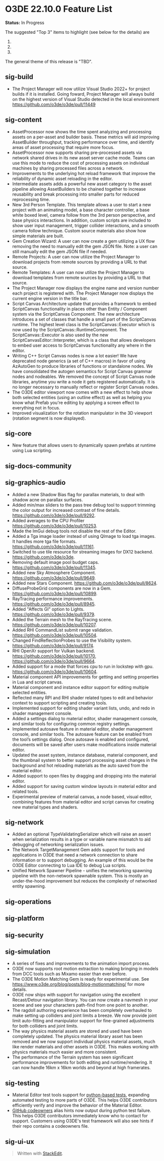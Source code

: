 # O3DE 22.10.0 Feature List

**Status:** In Progress

The suggested "Top 3" items to highlight (see below for the details) are

 1.
 2.
 3.

The general theme of this release is "TBD".

## sig-build

* The Project Manager will now utilize Visual Studio 2022+ for project builds if it is installed. Going foward, Project Manager will always build on the highest version of Visual Studio detected in the local environment https://github.com/o3de/o3de/pull/11449

## sig-content

* AssetProcessor now shows the time spent analyzing and processing assets on a per-asset and builder basis. These metrics will aid improving AssetBuilder throughput, tracking performance over time, and identify areas of asset processing that require more focus.
* AssetProcessor now supports sharing pre-processed assets via network shared drives in its new asset server cache mode. Teams can use this mode to reduce the cost of processing assets on individual machines by sharing processed files across a network.
* Improvements to the underlying hot reload framework that improve the reliability of dynamic asset reloading in the editor.
* Intermediate assets adds a powerful new asset category to the asset pipeline allowing AssetBuilders to be chained together to increase reusability and break processing into smaller parts for reduced reprocessing time.
* New 3rd Person Template. This template allows a user to start a new project with an animating model, a base character controller, a base white boxed level, camera follow from the 3rd person perspective, and base physics interactions. In addition, custom scripts are included to show user input management, trigger collider interactions, and a smooth camera follow technique. Custom source materials also show how simple materials are built.
* Gem Creation Wizard: A user can now create a gem utilizing a UX flow removing the need to manually edit the gem JSON file. Note: a user can still manually edit the gem JSON file if needed.
* Remote Projects: A user can now utilize the Project Manager to download projects from remote sources by providing a URL to that source.
* Remote Templates: A user can now utilize the Project Manager to download templates from remote sources by providing a URL to that source.
* The Project Manager now displays the engine name and version number each project is registered with. The Project Manager now displays the current engine version in the title bar.
* Script Canvas Architecture update that provides a framework to embed ScriptCanvas functionality in places other than Entity / Component system via the ScriptCanvas Component. The new architecture introduces a set of classes that handle a small part of the ScriptCanvas runtime. The highest level class is the ScriptCanvas::Executor which is now used by the ScriptCanvas::RuntimeComponent. The ScriptCanvas::Executor is also used by the new ScriptCanvasEditor::Interpreter, which is a class that allows developers to embed user access to ScriptCanvas functionality any where in the editor.
* Writing C++ Script Canvas nodes is now a lot easier! We have deprecated node generics (a set of C++ macros) in favor of using AzAutoGen to produce libraries of functions or standalone nodes. We have consolidated the autogen semantics for Script Canvas grammar nodes and nodeables. We removed the concept of Script Canvas node libraries, anytime you write a node it gets registered automatically. It is no longer necessary to manually reflect or register Script Canvas nodes.
* The O3DE editor viewport now comes with a new effect to help show both selected entities (using an outline effect) as well as helping you know what Prefab you're editing by applying a screen effect to everything not in focus.
* Improved visualization for the rotation manipulator in the 3D viewport (rotation segment is now displayed).

## sig-core

* New feature that allows users to dynamically spawn prefabs at runtime using Lua scripting.

## sig-docs-community

## sig-graphics-audio
* Added a new Shadow Bias flag for parallax materials, to deal with shadow acne on parallax surfaces.
* Added min/max sliders to the pass tree debug tool to support trimming the color output for increased contrast of fine details. https://github.com/o3de/o3de/pull/9292.
* Added averages to the CPU Profiler https://github.com/o3de/o3de/pull/10253.
* Made the ImGui debug tools not disable the rest of the Editor.
* Added a Tga image loader instead of using QImage to load tga images. It handles more tga file formats. https://github.com/o3de/o3de/pull/11161.
* Switched to use tile resource for streaming images for DX12 backend. https://github.com/o3de/o3de.
* Removing default image pool budget caps. https://github.com/o3de/o3de/pull/11345.
* Added new Sky Atmosphere Component. https://github.com/o3de/o3de/pull/9649.
* Added new Stars Component. https://github.com/o3de/o3de/pull/8624.
* DiffuseProbeGrid components are now in a Gem. https://github.com/o3de/o3de/pull/10899.
* RayTracing performance improvements. https://github.com/o3de/o3de/pull/8945.
* Added "Affects GI" option to Lights. https://github.com/o3de/o3de/pull/9379.
* Added the Terrain mesh to the RayTracing scene. https://github.com/o3de/o3de/pull/10207.
* Added RHI CommandList submit range validation. https://github.com/o3de/o3de/pull/10504.
* Changed FindReflectionProbes to use the Visibility system. https://github.com/o3de/o3de/pull/9174.
* RHI OpenXr support for Vulkan backend. https://github.com/o3de/o3de/pull/10170, https://github.com/o3de/o3de/pull/9664.
* Added support for a mode that forces cpu to run in lockstep with gpu. https://github.com/o3de/o3de/pull/10604.
* Material component API improvements for getting and setting properties in Lua and script canvas.
* Material component and instance editor support for editing multiple selected entities.
* Reflected many RPI and RHI shader related types to edit and behavior context to support scripting and creating tools.
* Implemented support for editing shader variant lists, undo, and redo in shader management console.
* Added a settings dialog to material editor, shader management console, and similar tools for configuring common registry settings.
* Implemented autosave feature in material editor, shader management console, and similar tools. The autosave feature can be enabled from the tool’s settings dialog. Once autosave is enabled and configured, documents will be saved after users make modifications inside material editor.
* Updated the asset system, instance database, material component, and the thumbnail system to better support processing asset changes in the background and hot reloading materials as the auto saved from the material editor.
* Added support to open files by dragging and dropping into the material editor.
* Added support for saving custom window layouts in material editor and related tools.
* Experimental preview of material canvas, a node based, visual editor, combining features from material editor and script canvas for creating new material types and shaders.


## sig-network

* Added an optional TypeValidatingSerializer which will raise an assert when serialization results in a type or variable name mismatch to aid debugging of networking serialization issues.
* The Network TargetManagement Gem adds support for tools and applications in O3DE that need a network connection to share information or to support debugging. An example of this would be the O3DE Editor connecting to Lua IDE to debug Lua scripts.
* Unified Network Spawner Pipeline - unifies the networking spawning pipeline with the non-network spawnable system. This is mostly an under-the-hood improvement but reduces the complexity of networked entity spawning.

## sig-operations

## sig-platform

## sig-security

## sig-simulation

* A series of fixes and improvements to the animation import process.
* O3DE now supports root motion extraction to making bringing in models from DCC tools such as Mixamo easier than ever before.
* The O3DE Motion Matching Gem is ready for experimental use. See https://www.o3de.org/blog/posts/blog-motionmatching/ for more details.
* O3DE now ships with support for navigation using the excellent Recast/Detour navigation library. You can now create a navmesh in your scene and see your characters path-find from one point to another.
* The ragdoll authoring experience has been completely overhauled to make setting up colliders and joint limits a breeze. We now provide joint limit auto-fitting and manipulator support for fine-grained adjustments for both colliders and joint limits.
* The way physics material assets are stored and used have been completely updated. The physics material library asset has been removed and we now support individual physics material assets, much like render materials and other assets in O3DE. This makes working with physics materials much easier and more consistent.
* The performance of the Terrain system has seen significant performance improvements for both editing and runtime/rendering.  It can now handle 16km x 16km worlds and beyond at high framerates.

## sig-testing

* Material Editor test tools support for [python-based tests](https://www.o3de.org/docs/user-guide/testing/parallel-pattern/), expanding automated testing to more parts of O3DE. This helps O3DE contributors efficiently verify and improve the behavior of the Material Editor.
* [GitHub codeowners](https://docs.github.com/en/repositories/managing-your-repositorys-settings-and-features/customizing-your-repository/about-code-owners) alias hints now output during python test failure. This helps O3DE contributors immediately know who to contact for support. Customers using O3DE's test framework will also see hints if their repo contains a codeowners file.


## sig-ui-ux

> Written with [StackEdit](https://stackedit.io/).
